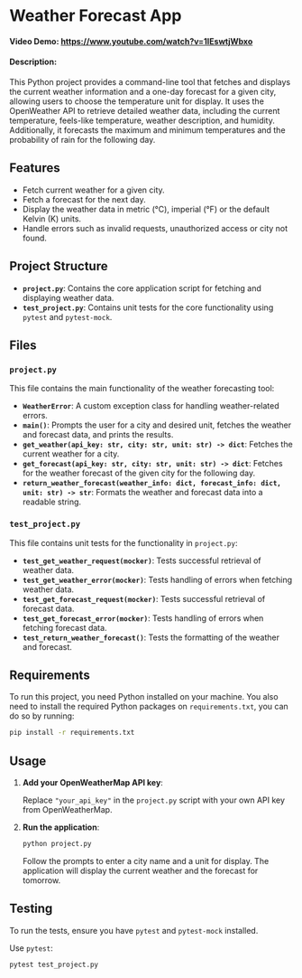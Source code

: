 # Weather Forecast App
#### Video Demo:  https://www.youtube.com/watch?v=1IEswtjWbxo
#### Description:

This Python project provides a command-line tool that fetches and displays the current weather information and a one-day forecast for a given city, allowing users to choose the temperature unit for display. It uses the OpenWeather API to retrieve detailed weather data, including the current temperature, feels-like temperature, weather description, and humidity. Additionally, it forecasts the maximum and minimum temperatures and the probability of rain for the following day.

## Features

- Fetch current weather for a given city.
- Fetch a forecast for the next day.
- Display the weather data in metric (°C), imperial (°F) or the default Kelvin (K) units.
- Handle errors such as invalid requests, unauthorized access or city not found.

## Project Structure

- **`project.py`**: Contains the core application script for fetching and displaying weather data.
- **`test_project.py`**: Contains unit tests for the core functionality using `pytest` and `pytest-mock`.

## Files

### `project.py`

This file contains the main functionality of the weather forecasting tool:

- **`WeatherError`**: A custom exception class for handling weather-related errors.
- **`main()`**: Prompts the user for a city and desired unit, fetches the weather and forecast data, and prints the results.
- **`get_weather(api_key: str, city: str, unit: str) -> dict`**: Fetches the current weather for a city.
- **`get_forecast(api_key: str, city: str, unit: str) -> dict`**: Fetches for the weather forecast of the given city for the following day.
- **`return_weather_forecast(weather_info: dict, forecast_info: dict, unit: str) -> str`**: Formats the weather and forecast data into a readable string.

### `test_project.py`

This file contains unit tests for the functionality in `project.py`:

- **`test_get_weather_request(mocker)`**: Tests successful retrieval of weather data.
- **`test_get_weather_error(mocker)`**: Tests handling of errors when fetching weather data.
- **`test_get_forecast_request(mocker)`**: Tests successful retrieval of forecast data.
- **`test_get_forecast_error(mocker)`**: Tests handling of errors when fetching forecast data.
- **`test_return_weather_forecast()`**: Tests the formatting of the weather and forecast.

## Requirements

To run this project, you need Python installed on your machine. You also need to install the required Python packages on `requirements.txt`, you can do so by running:

```bash
pip install -r requirements.txt
```

## Usage

1. **Add your OpenWeatherMap API key**:

   Replace `"your_api_key"` in the `project.py` script with your own API key from OpenWeatherMap.

2. **Run the application**:

    ```bash
    python project.py
    ```

   Follow the prompts to enter a city name and a unit for display. The application will display the current weather and the forecast for tomorrow.

## Testing

To run the tests, ensure you have `pytest` and `pytest-mock` installed.

Use `pytest`:

```bash
pytest test_project.py
```
